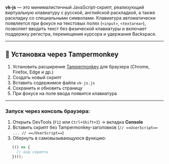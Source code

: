 **vk-js** — это минималистичный JavaScript-скрипт, реализующий виртуальную клавиатуру с русской, английской раскладкой, а также раскладку со специальными символами. Клавиатура автоматически появляется при фокусе на текстовых полях (`<input>`, `<textarea>`), позволяет вводить текст без физической клавиатуры и включает поддержку регистра, перемещения курсора и удержания Backspace.

---

## 🚀 Установка через Tampermonkey

1. Установить расширение [Tampermonkey](https://www.tampermonkey.net/) для браузера (Chrome, Firefox, Edge и др.)
2. Создать новый скрипт
3. Вставить содержимое файла `vk-js.js`
4. Сохранить и обновить страницу
5. При фокусе на поле ввода появится клавиатура

---

### Запуск через консоль браузера:

1. Открыть DevTools (`F12` или `Ctrl+Shift+I`) → вкладка **Console**
2. Вставить скрипт без Tampermonkey-заголовков (`// ==UserScript== ... // ==/UserScript==`)
3. Обернуть в самовызывающуюся функцию:

```js
   (() => {
     // код скрипта
   })();
